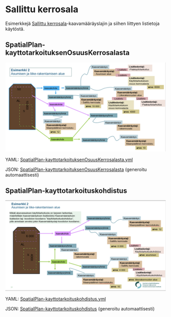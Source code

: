 # Sallittu kerrosala

Esimerkkejä [Sallittu kerrosala](http://uri.suomi.fi/codelist/rytj/RY_Kaavamaarayslaji/code/sallittuKerrosala)-kaavamääräyslajin ja siihen liittyen listietoja käytöstä.

## SpatialPlan-kayttotarkoituksenOsuusKerrosalasta
![kuva esimerkista](kuvat/kayttotarkoituksen-osuus-kerrosalasta-syke.png "Käyttötarkoituksen osuuus kerrosalasta")

YAML: [SpatialPlan-kayttotarkoituksenOsuusKerrosalasta.yml](/.SpatialPlan-kayttotarkoituksenOsuusKerrosalasta.yml)

JSON: [SpatialPlan-kayttotarkoituksenOsuusKerrosalasta](./SpatialPlan-kayttotarkoituksenOsuusKerrosalasta.md) (generoitu automaattisesti)

## SpatialPlan-kayttotarkoituskohdistus
![kuva esimerkista](kuvat/kayttotarkoituskohdistus-syke.png "Käyttötarkoituskohdistus")

YAML: [SpatialPlan-kayttotarkoituskohdistus.yml](/.SpatialPlan-kayttotarkoituskohdistus.yml)

JSON: [SpatialPlan-kayttotarkoituskohdistus](./SpatialPlan-kayttotarkoituskohdistus.md) (generoitu automaattisesti)